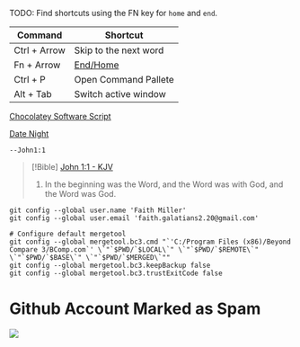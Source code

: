TODO: Find shortcuts using the FN key for `home` and `end`.

| Command           | Shortcut              |
| ----------------- | --------------------- |
| Ctrl + Arrow      | Skip to the next word |
| Fn + Arrow        | [End/Home](https://superuser.com/questions/1394392/new-keyboard-pressing-fn-key-left-right-arrows-key-doesnt-skip-to-the-begin)            |
| Ctrl + P          | Open Command Pallete  |
| Alt + Tab         | Switch active window  |

[Chocolatey Software Script](https://github.com/ethanmiller1/PowerShell/blob/master/SoftwareSetup.ps1)

[Date Night](https://www.youtube.com/watch?v=aUE00BSysHU)
```Bible Syntax
--John1:1
```

> [!Bible] [John 1:1 - KJV](https://bible-api.com/John+1:1?translation=kjv)
> 1. In the beginning was the Word, and the Word was with God, and the Word was God.

```
git config --global user.name 'Faith Miller'
git config --global user.email 'faith.galatians2.20@gmail.com'

# Configure default mergetool
git config --global mergetool.bc3.cmd "`'C:/Program Files (x86)/Beyond Compare 3/BComp.com`' \`"`$PWD/`$LOCAL\`" \`"`$PWD/`$REMOTE\`" \`"`$PWD/`$BASE\`" \`"`$PWD/`$MERGED\`""
git config --global mergetool.bc3.keepBackup false
git config --global mergetool.bc3.trustExitCode false
```

# Github Account Marked as Spam

![](https://i.imgur.com/eCOX1LA.png)
